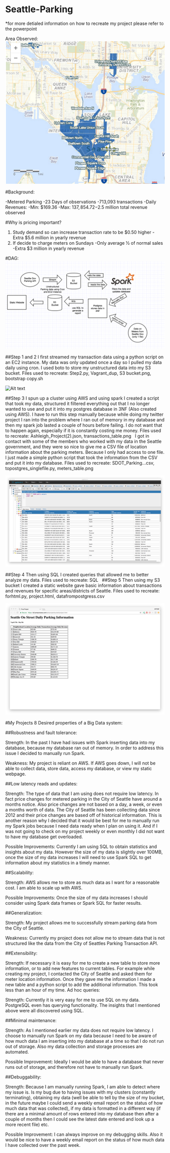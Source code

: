 # Seattle-Parking
*for more detialed information on how to recreate my project please refer to the powerpoint

Area Observed:
![Alt text](areamap.png?raw=true "Title")

#Background:

-Metered Parking
-23 Days of observations
-713,093 transactions
-Daily Revenues:
  -Min: $169.36
  -Max: $137,854.72
-$2.5 million total revenue observed

#Why is pricing important?
1) Study demand so can increase transaction rate to be $0.50 higher 
  -Extra $5.6 million in yearly revenue
2) If decide to charge meters on Sundays
  -Only average ½ of normal sales
  -Extra $3 million in yearly revenue
  
#DAG:
![Alt text](diagram.png?raw=true "Title")
  
  
##Step 1 and 2
I first streamed my transaction data using a python script on an EC2 instance. My data was only updated once a day so I pulled my data daily using cron. I used boto to store my unstructured data into my S3 bucket. 
Files used to recreate: Step2.py, Vagrant_dup, S3 bucket.png, bootstrap copy.sh

![Alt text](S3bucket.png?raw=true "Title")

##Step 3
I spun up a cluster using AWS and using spark I created a script that took my data, structured it filtered everything out that I no longer wanted to use and put it into my postgres database in 3NF (Also created using AWS). I have to run this step manually because while doing my twitter project I ran into the problem where I ran out of memory in my database and then my spark job lasted a couple of hours before failing. I do not want that to happen again, especially if it is constantly costing me money. 
Files used to recreate: Ashleigh_Project(2).json, transactions_table.png
 
I got in contact with some of the members who worked with my data in the Seattle government, and they were so nice to give me a CSV file of location information about the parking meters. Because I only had access to one file. I just made a simple python script that took the information from the CSV and put it into my database. 
Files used to recreate: SDOT_Parking…csv, topostgres_singlefile.py, meters_table.png

![Alt text](meters_table.png?raw=true "Title")

##Step 4
Then using SQL I created queries that allowed me to better analyze my data.
Files used to recreate: SQL
 
##Step 5
Then using my S3 bucket I created a static website gave basic information about transactions and revenues for specific areas/districts of Seattle. 
Files used to recreate: forhtml.py, project.html, datafrompostgress.csv

![Alt text](website.png?raw=true "Title")

#My Projects 8 Desired properties of a Big Data system:

##Robustness and fault tolerance:

Strength: In the past I have had issues with Spark inserting data into my database, because my database ran out of memory. In order to address this issue I decided to manually run Spark. 

Weakness: My project is reliant on AWS. If AWS goes down, I will not be able to collect data, store data, access my database, or view my static webpage. 

##Low latency reads and updates:

Strength: The type of data that I am using does not require low latency. In fact price changes for metered parking in the City of Seattle have around a months notice. Also price changes are not based on a day, a week, or even a months worth of data. The City of Seattle has been collecting data since 2012 and their price changes are based off of historical information. This is another reason why I decided that it would be best for me to manually run my Spark jobs because I need data ready when I plan on using it. And if I was not going to check on my project weekly or even monthly I did not want to have my database get overloaded. 

Possible Improvements: Currently I am using SQL to obtain statistics and insights about my data. However the size of my data is slightly over 100MB, once the size of my data increases I will need to use Spark SQL to get information about my statistics in a timely manner. 

##Scalability:

Strength: AWS allows me to store as much data as I want for a reasonable cost. I am able to scale up with AWS.

Possible Improvements: Once the size of my data increases I should consider using Spark data frames or Spark SQL for faster results.  

##Generalization:

Strength: My project allows me to successfully stream parking data from the City of Seattle. 

Weakness: Currently my project does not allow me to stream data that is not structured like the data from the City of Seattles Parking Transaction API. 

##Extensibility:

Strength: If necessary it is easy for me to create a new table to store more information, or to add new features to current tables. For example while creating my project, I contacted the City of Seattle and asked them for meter location information. Once they gave me the information I made a new table and a python script to add the additional information. This took less than an hour of my time.
Ad hoc queries:

Strength: Currently it is very easy for me to use SQL on my data. PostgreSQL even has querying functionality. The insights that I mentioned above were all discovered using SQL.

##Minimal maintenance:

Strength: As I mentioned earlier my data does not require low latency. I choose to manually run Spark on my data because I need to be aware of how much data I am inserting into my database at a time so that I do not run out of storage. Also my data collection and storage processes are automated.

Possible Improvement: Ideally I would be able to have a database that never runs out of storage, and therefore not have to manually run Spark. 

##Debuggability:

Strength: Because I am manually running Spark, I am able to detect where my issue is. Is my bug due to having issues with my clusters (constantly terminating), obtaining my data (well be able to tell by the size of my bucket, in the future maybe I could send a weekly email report on the status of how much data that was collected), if my data is formatted in a different way (if there are a minimal amount of rows entered into my database then after a couple of months then I could see the latest date entered and look up a more recent file) etc. 

Possible Improvement: I can always improve on my debugging skills. Also it would be nice to have a weekly email report on the status of how much data I have collected over the past week. 


